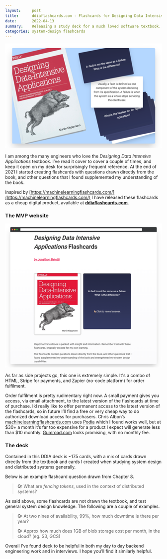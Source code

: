 ```yaml
---
layout:     post
title:      ddiaflashcards.com - Flashcards for Designing Data Intensive Applications 
date:       2022-04-13
summary:    Releasing a study deck for a much loved software textbook. 
categories: system-design flashcards
---
```


![product hero shot](/images/ddiaflashcards_mvp/hero.png)

I am among the many engineers who love the *Designing Data Intensive Applications* textbook. 
I’ve read it cover to cover a couple of times, and keep it open on my desk for surprisingly frequent reference. 
At the end of 2021 I started creating flashcards with questions drawn directly from the book, and other questions 
that I found supplemented my understanding of the book.

Inspired by [https://machinelearningflashcards.com/](https://machinelearningflashcards.com/) I have released 
these flashcards as a cheap digital product, available at [**ddiaflashcards.com**](http://ddiaflashcards.com).

### The MVP website

![screenshot of website](/images/ddiaflashcards_mvp/website.png)

As far as side projects go, this one is extremely simple. It's a combo of HTML, Stripe for payments, and Zapier (no-code platform) 
for order fulfilment. 

Order fulfilment is pretty rudimentary right now. A small payment gives you access, via email attachment, to the 
latest version of the flashcards at time of purchase. I’d really like to offer permanent access to the latest version of 
the flashcards, so in future I’ll find a free or very cheap way to do authorized download access for purchasers. 
Chris Albon’s [machinelearningflashcards.com](http://machinelearningflashcards.com) uses [Podia](https://www.podia.com/pricing) which I found works well, but at $30+ a month it’s far too expensive for a product I expect will generate less than $10 monthly. [Gumroad.com](http://Gumroad.com) looks promising, with no monthly fee.

### The deck

Contained in this DDIA deck is ~175 cards, with a mix of cards drawn directly from the textbook and cards I created when 
studying system design and distributed systems generally.

Below is an example flashcard question drawn from Chapter 8.

> **Q:** What are *fencing tokens*, used in the context of distributed systems?
> 

As said above, some flashcards are not drawn the textbook, and test general system design knowledge.
The following are a couple of examples.

> **Q:** At two nines of availability, 99%, how much downtime is there per year?
>
> **Q:** Approx how much does 1GB of blob storage cost per month, in the cloud? (eg. S3, GCS)

Overall I’ve found deck to be helpful in both my day to day backend engineering work and in interviews. I hope you’ll find it similarly helpful.
